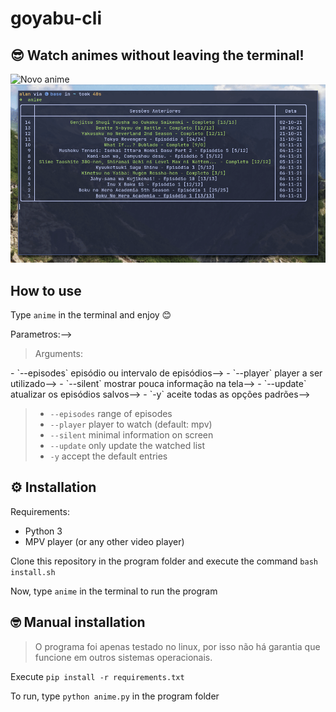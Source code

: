 # goyabu-cli

<!--## assista animes diretamente do terminal-->
## 😎 Watch animes without leaving the terminal!

![Novo anime](./img/record1.gif)
![Retomando uma sessão anterior](./img/record2.gif)

<!--digite `anime` e siga as instruções para utilizar.-->
## How to use

Type `anime` in the terminal and enjoy 😊

<!-->Parametros:-->
>Arguments:
>
<!--> -  `--episodes` episódio ou intervalo de episódios-->
<!--> -  `--player` player a ser utilizado-->
<!--> -  `--silent` mostrar pouca informação na tela-->
<!--> -  `--update` atualizar os episódios salvos-->
<!--> -  `-y` aceite todas as opções padrões-->
> -  `--episodes` range of episodes
> -  `--player` player to watch (default: mpv)
> -  `--silent` minimal information on screen
> -  `--update` only update the watched list
> -  `-y` accept the default entries

<!--## ⚙ Instalação-->
## ⚙ Installation

Requirements:
- Python 3
- MPV player (or any other video player)

<!--Clone este repositório e, na pasta do programa, execute o comando `bash install.sh`-->

Clone this repository in the program folder and execute the command `bash install.sh`

<!--Com isso digitando `anime` no terminal, o programa deve funcionar-->

Now, type `anime` in the terminal to run the program

<!--## Instalação manual-->
## 🤓 Manual installation

> O programa foi apenas testado no linux, por isso não há garantia que funcione em outros sistemas operacionais.

Execute `pip install -r requirements.txt`

<!--Assim o programa pode ser executado com `python anime.py` -->
To run, type `python anime.py` in the program folder
